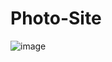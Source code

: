 # Photo-Site

![image](https://user-images.githubusercontent.com/20181425/190495882-cc162303-7937-4014-845b-516a40c407a1.png)
